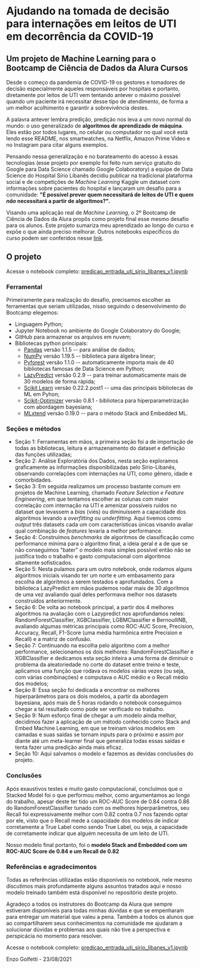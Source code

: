 # Ajudando na tomada de decisão para internações em leitos de UTI em decorrência da COVID-19

## Um projeto de Machine Learning para o Bootcamp de Ciência de Dados da Alura Cursos

Desde o começo da pandemia de COVID-19 os gestores e tomadores de decisão especialmente aqueles responsáveis por hospitais e portanto, diretamente por leitos de UTI vem tentando antever o máximo possível quando um paciente irá necessitar desse tipo de atendimento, de forma a um melhor acolhimento e garantir a sobrevivência destes.

A palavra antever lembra predição, predição nos leva a um novo normal do mundo: o uso generalizado de **algoritmos de aprendizado de máquina**. Eles estão por todos lugares, no celular ou computador no qual você está lendo esse README, nos smartwatches, na Netflix, Amazon Prime Video e no Instagram para citar alguns exemplos.

Pensando nessa generalização e no barateamento do acesso à essas tecnologias (esse projeto por exemplo foi feito num serviço gratuito do Google para Data Science chamado Google Colaboratory) a equipe de Data Science do Hospital Sírio Libanês decidiu publicar na tradicional plataforma social e de competições de *Machine Learning* Kaggle um dataset com informações sobre pacientes do hospital e lançaram um desafio para a comunidade: **"É possível prever quem necessitará de leitos de UTI e quem *não* necessitará a partir de algoritmos?".**

Visando uma aplicação real de *Machine Learning*, o 2º Bootcamp de Ciência de Dados da Alura propôs como projeto final esse mesmo desafio para os alunos. Este projeto sumariza meu aprendizado ao longo do curso e expõe o que ainda preciso melhorar. Outros notebooks específicos do curso podem ser conferidos nesse [link](https://github.com/EnzoGolfetti/bootcamp_ds_aplicada).

## O projeto
Acesse o notebook completo: [predicao_entrada_uti_sirio_libanes_v1.ipynb](https://github.com/EnzoGolfetti/Predicao_Entrada_UTI_case_Sirio_Libanes/blob/main/predicao_entrada_uti_sirio_libanes_v1.ipynb)

### Ferramental
Primeiramente para realização do desafio, precisamos escolher as ferramentas que seriam utilizadas, nisso seguindo o desenvolvimento do Bootcamp elegemos:
- Linguagem Python;
- Jupyter Notebook no ambiente do Google Colaboratory do Google;
- GitHub para armazenar os arquivos em nuvem;
- Bibliotecas python principais:
  -  [Pandas](https://pandas.pydata.org/) versão 1.1.5 -- para análise de dados;
  -  [NumPy](https://numpy.org/) versão 1.19.5 -- biblioteca para álgebra linear;
  -  [Pyforest](https://pypi.org/project/pyforest/) versão 1.1.0 -- automaticamente importa mais de 40 bibliotecas famosas de Data Science em Python;
  -  [LazyPredict](https://lazypredict.readthedocs.io/en/latest/) versão 0.2.9 -- para treinar automaticamente mais de 30 modelos de forma rápida;
  -  [Scikit Learn](https://scikit-learn.org/stable/index.html) versão 0.22.2.post1 -- uma das principais bibliotecas de ML em Pyhon;
  -  [Scikit-Optimizer](https://scikit-optimize.github.io/stable/index.html) versão 0.8.1 - biblioteca para hiperparametrização com abordagem bayesiana;
  -  [MLxtend](https://rasbt.github.io/mlxtend/) versão 0.19.0 -- para o método Stack and Embedded ML.
 
### Seções e métodos
  - Seção 1: Ferramentas em mãos, a primeira seção foi a de importação de todas as bibliotecas, leitura e armazenamento do dataset e definição das funções utilizadas;
  - Seção 2: Análise Exploratória dos Dados, nesta seção exploramos graficamente as informações disponibilizadas pelo Sírio-Libanês, observando correlações com internações na UTI, como gênero, idade e comorbidades.
  - Seção 3: Em seguida realizamos um processo bastante comum em projetos de Machine Learning, chamado *Feature Selection e Feature Engineering*, em que tentamos escolher as colunas com maior correlação com internação na UTI e amenizar possíveis ruídos no dataset que levassem a *bias* (viés) ou diminuíssem a capacidade dos algoritmos levando a *overfitting* ou *underfitting*. Aqui tivemos como *output* três datasets cada um com características únicas visando avaliar qual combinação de *features* levaria a melhor performance.
  - Seção 4: Construímos *benchmarks* de algoritmos de classificação como performance mínima para o algoritmo final, a ideia geral é a de que se não conseguimos "bater" o modelo mais simples possível então não se justifica todo o trabalho e gasto computacional com algoritmos altamente sofisticados.
  - Seção 5: Nesta pulamos para um outro notebook, onde rodamos alguns algoritmos iniciais visando ter um norte e um embasamento para escolha de algoritmos a serem testados e aprofundados. Com a biblioteca LazyPredict em mãos pudemos rodar mais de 30 algoritmos de uma vez avaliando qual deles performava melhor nos datasets construídos anteriormente.
  - Seção 6: De volta ao notebook principal, a partir dos 4 melhores algoritmos na avaliação com o Lazypredict nos aprofundamos neles: RandomForestClassifier, XGBClassifier, LGBMClassifier e BernoulliNB, avaliando algumas métricas principais como ROC-AUC Score, Precision, Accuracy, Recall, F1-Score (uma média harmônica entre Precision e Recall) e a matriz de confusão.
  - Seção 7: Continuando na escolha pelo algoritmo com a melhor performance, selecionamos os dois melhores: RandomForestClassifier e XGBClassifier e dedicamos esta seção inteira a uma forma de diminuir o problema da aleatoriedade no corte do dataset entre treino e teste, aplicamos uma função que rodava os modelos várias vezes (ou seja, com várias combinações) e computava o AUC médio e o Recall médio dos modelos;
  - Seção 8: Essa seção foi dedicada a encontrar os melhores hiperparâmetros para os dois modelos, a partir da abordagem bayesiana, após mais de 5 horas rodando o notebook conseguimos chegar a tal resultado como pode ser verificado no trabalho.
  - Seção 9: Num esforço final de chegar a um modelo ainda melhor, decidimos fazer a aplicação de um método conhecido como Stack and Embed Machine Learning, em que se treinam vários modelos em camadas e suas saídas se tornam inputs para o próximo e assim por diante até um meta-learner final que generaliza todas essas saídas e tenta fazer uma predição ainda mais eficaz.
  - Seção 10: Aqui salvamos o modelo e fazemos as devidas conclusões do projeto.     

### Conclusões
Após exaustivos testes e muito gasto computacional, concluímos que o Stacked Model foi o que performou melhor, como argumentamos ao longo do trabalho, apesar deste ter tido um ROC-AUC Score de 0.84 contra 0.86 do RandomForestClassifier tunado com os melhores hiperparâmetros, seu Recall foi expressivamente melhor com 0.82 contra 0.7 nos fazendo optar por ele, visto que o Recall mede a capacidade dos modelos de indicar corretamente a True Label como sendo True Label, ou seja, a capacidade de corretamente indicar que alguém necessita de um leito de UTI.

Nosso modelo final portanto, foi o **modelo Stack and Embedded com um ROC-AUC Score de 0.84 e um Recall de 0.82**

### Referências e agradecimentos
Todas as referências utilizadas estão disponíveis no notebook, nele mesmo discutimos mais profundamente alguns assuntos tratados aqui e nosso modelo treinado também está disponível no repositório deste projeto.

Agradeço a todos os instrutores do Bootcamp da Alura que sempre estiveram disponíveis para todas minhas dúvidas e que se empenharam para entregar um material que valeu a pena. Também a todos os alunos que ao compartilharem seus conhecimentos na comunidade me ajudaram a solucionar dúvidas e problemas aos quais não tive a perspectiva e perspicácia no momento para resolver.

Acesse o notebook completo: [predicao_entrada_uti_sirio_libanes_v1.ipynb](https://github.com/EnzoGolfetti/Predicao_Entrada_UTI_case_Sirio_Libanes/blob/main/predicao_entrada_uti_sirio_libanes_v1.ipynb)

Enzo Golfetti - 23/08/2021
